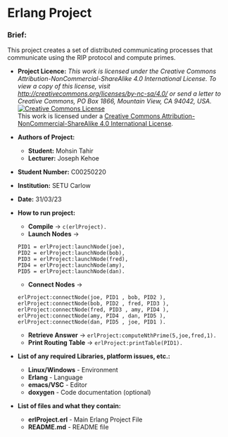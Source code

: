 # Erlang Project 
### **Brief:** 
This project creates a set of distributed communicating processes that communicate using the RIP protocol and compute primes.

- **Project Licence:** *This work is licensed under the Creative Commons Attribution-NonCommercial-ShareAlike 4.0 International License. To view a copy of this license, visit http://creativecommons.org/licenses/by-nc-sa/4.0/ or send a letter to Creative Commons, PO Box 1866, Mountain View, CA 94042, USA.*\
<a rel="license" href="http://creativecommons.org/licenses/by-nc-sa/4.0/"><img alt="Creative Commons License" style="border-width:0" src="https://i.creativecommons.org/l/by-nc-sa/4.0/88x31.png" /></a><br />This work is licensed under a <a rel="license" href="http://creativecommons.org/licenses/by-nc-sa/4.0/">Creative Commons Attribution-NonCommercial-ShareAlike 4.0 International License</a>.

- **Authors of Project:**
	- **Student:** Mohsin Tahir
	- **Lecturer:** Joseph Kehoe
- **Student Number:** C00250220
- **Institution:** SETU Carlow
- **Date:** 31/03/23<br>

- **How to run project:**
	- **Compile** ->  ```c(erlProject).```
	- **Launch Nodes** -> 
	```
	PID1 = erlProject:launchNode(joe),
	PID2 = erlProject:launchNode(bob),
	PID3 = erlProject:launchNode(fred),
	PID4 = erlProject:launchNode(amy),
	PID5 = erlProject:launchNode(dan).
	```
	- **Connect Nodes** ->
	```
	erlProject:connectNode(joe, PID1 , bob, PID2 ),
	erlProject:connectNode(bob, PID2 , fred, PID3 ),
	erlProject:connectNode(fred, PID3 , amy, PID4 ),
	erlProject:connectNode(amy, PID4 , dan, PID5 ),
	erlProject:connectNode(dan, PID5 , joe, PID1 ).
	```
	- **Retrieve Answer** ->
	```erlProject:computeNthPrime(5,joe,fred,1).```
	- **Print Routing Table** ->
	```erlProject:printTable(PID1).```
	
- **List of any required Libraries, platform issues, etc.:**
	- **Linux/Windows** - Environment
	- **Erlang** - Language
	- **emacs/VSC** - Editor
	- **doxygen** - Code documentation (optional)
	
- **List of files and what they contain:**
	- **erlProject.erl** - Main Erlang Project File
	- **README.md** - README file 

